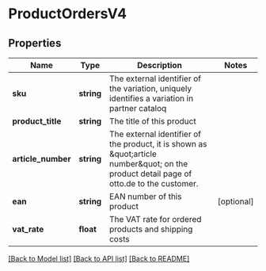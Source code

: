 # ProductOrdersV4

## Properties
Name | Type | Description | Notes
------------ | ------------- | ------------- | -------------
**sku** | **string** | The external identifier of the variation, uniquely identifies a variation in partner cataloq | 
**product_title** | **string** | The title of this product | 
**article_number** | **string** | The external identifier of the product, it is shown as \&quot;article number\&quot; on the product detail page of otto.de to the customer. | 
**ean** | **string** | EAN number of this product | [optional] 
**vat_rate** | **float** | The VAT rate for ordered products and shipping costs | 

[[Back to Model list]](../../README.md#documentation-for-models) [[Back to API list]](../../README.md#documentation-for-api-endpoints) [[Back to README]](../../README.md)

